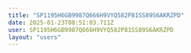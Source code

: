 ```yaml
---
title: "SP1195H6GB9987Q666H9VYQ582P81SS89S6AKRZPD"
date: 2025-01-23T08:51:03.711Z
user: SP1195H6GB9987Q666H9VYQ582P81SS89S6AKRZPD
layout: "users"
---
```

    